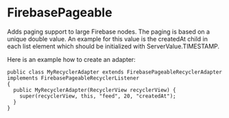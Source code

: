 # FirebasePageable

Adds paging support to large Firebase nodes. The paging is based on a unique double value. An example for this value is the createdAt child in each list element which should be initialized with ServerValue.TIMESTAMP.

Here is an example how to create an adapter:

    public class MyRecyclerAdapter extends FirebasePageableRecyclerAdapter implements FirebasePageableRecyclerListener
    {
      public MyRecyclerAdapter(RecyclerView recyclerView) {
        super(recyclerView, this, "feed", 20, "createdAt");
      }
    }
